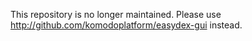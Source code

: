 This repository is no longer maintained. Please use http://github.com/komodoplatform/easydex-gui instead.
